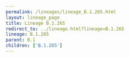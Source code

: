 ```yaml
---
permalink: /lineages/lineage_B.1.265.html
layout: lineage_page
title: Lineage B.1.265
redirect_to: ../lineage.html?lineage=B.1.265
lineage: B.1.265
parent: B.1
children: ['B.1.265']
---
```

